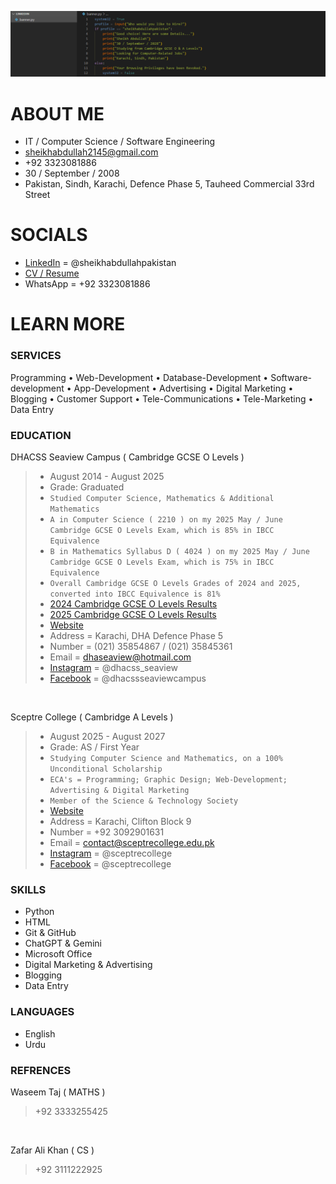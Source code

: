 ![banner](https://github.com/sheikhabdullahpakistan/sheikhabdullahpakistan/blob/main/banner.png)

# ABOUT ME

- IT / Computer Science / Software Engineering
- sheikhabdullah2145@gmail.com
- +92 3323081886
- 30 / September / 2008
- Pakistan, Sindh, Karachi, Defence Phase 5, Tauheed Commercial 33rd Street

# SOCIALS

- [LinkedIn](https://www.linkedin.com/in/sheikhabdullahpakistan) = @sheikhabdullahpakistan
- [CV / Resume](https://github.com/sheikhabdullahpakistan/sheikhabdullahpakistan/blob/main/cv.pdf)
- WhatsApp = +92 3323081886

# LEARN MORE

### SERVICES
Programming • Web-Development • Database-Development • Software-development • App-Development • Advertising • Digital Marketing • Blogging • Customer Support • Tele-Communications • Tele-Marketing • Data Entry

### EDUCATION

DHACSS Seaview Campus ( Cambridge GCSE O Levels )
> - August 2014 - August 2025
> - Grade: Graduated
> - `Studied Computer Science, Mathematics & Additional Mathematics`
> - `A in Computer Science ( 2210 ) on my 2025 May / June Cambridge GCSE O Levels Exam, which is 85% in IBCC Equivalence`
> - `B in Mathematics Syllabus D ( 4024 ) on my 2025 May / June Cambridge GCSE O Levels Exam, which is 75% in IBCC Equivalence`
> - `Overall Cambridge GCSE O Levels Grades of 2024 and 2025, converted into IBCC Equivalence is 81%`
> - [2024 Cambridge GCSE O Levels Results](https://github.com/sheikhabdullahpakistan/sheikhabdullahpakistan/blob/main/cie24.pdf)
> - [2025 Cambridge GCSE O Levels Results](https://github.com/sheikhabdullahpakistan/sheikhabdullahpakistan/blob/main/cie25.pdf)
> - [Website](https://seaviewcampus.dhacsskarachi.edu.pk/)
> - Address = Karachi, DHA Defence Phase 5
> - Number = (021) 35854867 / (021) 35845361
> - Email = dhaseaview@hotmail.com
> - [Instagram](https://www.instagram.com/dhacss_seaview) = @dhacss_seaview
> - [Facebook](https://www.facebook.com/dhacssseaviewcampus) = @dhacssseaviewcampus

<br>

Sceptre College ( Cambridge A Levels )
> - August 2025 - August 2027
> - Grade: AS / First Year
> - `Studying Computer Science and Mathematics, on a 100% Unconditional Scholarship`
> - `ECA's = Programming; Graphic Design; Web-Development; Advertising & Digital Marketing`
> - `Member of the Science & Technology Society`
> - [Website](https://sceptrecollege.edu.pk/)
> - Address = Karachi, Clifton Block 9
> - Number = +92 3092901631
> - Email = contact@sceptrecollege.edu.pk
> - [Instagram](https://www.instagram.com/sceptrecollege) = @sceptrecollege
> - [Facebook](https://www.facebook.com/sceptrecollege) = @sceptrecollege

### SKILLS

- Python
- HTML
- Git & GitHub
- ChatGPT & Gemini
- Microsoft Office
- Digital Marketing & Advertising
- Blogging
- Data Entry

### LANGUAGES

- English
- Urdu

### REFRENCES

Waseem Taj ( MATHS )
> +92 3333255425

<br>

Zafar Ali Khan ( CS )
> +92 3111222925
